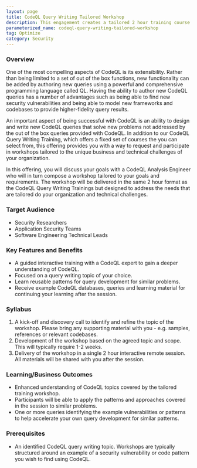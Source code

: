 ```yaml
---
layout: page
title: CodeQL Query Writing Tailored Workshop
description: This engagement creates a tailored 2 hour training course for using CodeQL to find a security vulnerbility or pattern of your choice.
parameterized_name: codeql-query-writing-tailored-workshop
tag: Optimize
category: Security
---
```


### Overview

One of the most compelling aspects of CodeQL is its extensibility. Rather than
being limited to a set of out of the box functions, new functionality can be
added by authoring new queries using a powerful and comprehensive programming
language called QL. Having the ability to author new CodeQL queries has a number
of advantages such as being able to find new security vulnerabilities and being
able to model new frameworks and codebases to provide higher-fidelity
query results.

An important aspect of being successful with CodeQL is an ability to design and
write new CodeQL queries that solve new problems not addressed by the out of the
box queries provided with CodeQL. In addition to our CodeQL
Query Writing Training, which offers a fixed set of courses the you can select
from, this offering provides you with a way to request and participate in
workshops tailored to the unique business and technical challenges of your
organization.

In this offering, you will discuss your goals with a CodeQL Analysis Engineer
who will in turn compose a workshop tailored to your goals and requirements. The
workshop will be delivered in the same 2 hour format as the CodeQL Query Writing
Trainings but designed to address the needs that are tailored do your
organization and technical challenges.  

### Target Audience

- Security Researchers
- Application Security Teams
- Software Engineering Technical Leads

### Key Features and Benefits

- A guided interactive training with a CodeQL expert to gain a deeper understanding of CodeQL.
- Focused on a query writing topic of your choice.
- Learn reusable patterns for query development for similar problems.
- Receive example CodeQL databases, queries and learning material for continuing your learning after the session.

### Syllabus

 1. A kick-off and discovery call to identify and refine the topic of the workshop. Please bring any supporting material with you - e.g. samples, references or relevant codebases.
 2. Development of the workshop based on the agreed topic and scope. This will typically require 1-2 weeks.
 3. Delivery of the workshop in a single 2 hour interactive remote session. All materials will be shared with you after the session.

### Learning/Business Outcomes

- Enhanced understanding of CodeQL topics covered by the tailored training workshop.
- Participants will be able to apply the patterns and approaches covered in the session to similar problems.
- One or more queries identifying the example vulnerabilities or patterns to help accelerate your own query development for similar patterns.
  
### Prerequisites

- An identified CodeQL query writing topic. Workshops are typically structured around an example of a security vulnerability or code pattern you wish to find using CodeQL.
